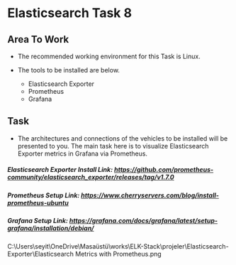 # Elasticsearch Task 8


## Area To Work

- The recommended working environment for this Task is Linux.

- The tools to be installed are below.

  - Elasticsearch Exporter
  - Prometheus
  - Grafana





## Task

- The architectures and connections of the vehicles to be installed will be presented to you. The main task here is to visualize Elasticsearch Exporter metrics in Grafana via Prometheus.

##### Elasticsearch Exporter Install Link: https://github.com/prometheus-community/elasticsearch_exporter/releases/tag/v1.7.0

##### Prometheus Setup Link: https://www.cherryservers.com/blog/install-prometheus-ubuntu

##### Grafana Setup Link: https://grafana.com/docs/grafana/latest/setup-grafana/installation/debian/



C:\Users\seyit\OneDrive\Masaüstü\works\ELK-Stack\projeler\Elasticsearch-Exporter\Elasticsearch Metrics with Prometheus.png






  
